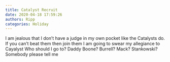 ```yaml
---
title: Catalyst Recruit
date: 2020-04-18 17:59:26
authors: Ripp
categories: Holiday
---
```


 I am jealous that I don’t have a judge in my own pocket like the Catalysts do.
If you can’t beat them then join them
I am going to swear my allegiance to Cayalyst
Who should I go to?   Daddy Boone? Burrell? Mack? Stankowski? 
Somebody please tell me